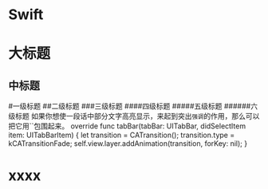 # Swift
大标题
==
中标题
----

#一级标题
##二级标题
###三级标题
####四级标题
#####五级标题
######六级标题
如果你想使一段话中部分文字高亮显示，来起到突出`强调`的作用，那么可以把它用``包围起来。
    override func tabBar(tabBar: UITabBar, didSelectItem item: UITabBarItem) {
        let transition = CATransition();
        transition.type = kCATransitionFade;
        self.view.layer.addAnimation(transition, forKey: nil);
    } 

xxxx
==
